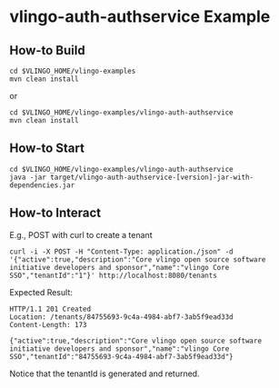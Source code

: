 # vlingo-auth-authservice Example
## How-to Build
```
cd $VLINGO_HOME/vlingo-examples
mvn clean install
```

or

```
cd $VLINGO_HOME/vlingo-examples/vlingo-auth-authservice
mvn clean install
```

## How-to Start 
```
cd $VLINGO_HOME/vlingo-examples/vlingo-auth-authservice
java -jar target/vlingo-auth-authservice-[version]-jar-with-dependencies.jar
```

## How-to Interact

E.g., POST with curl to create a tenant

```
curl -i -X POST -H "Content-Type: application./json" -d '{"active":true,"description":"Core vlingo open source software initiative developers and sponsor","name":"vlingo Core SSO","tenantId":"1"}' http://localhost:8080/tenants
```

Expected Result:

```
HTTP/1.1 201 Created
Location: /tenants/84755693-9c4a-4984-abf7-3ab5f9ead33d
Content-Length: 173

{"active":true,"description":"Core vlingo open source software initiative developers and sponsor","name":"vlingo Core SSO","tenantId":"84755693-9c4a-4984-abf7-3ab5f9ead33d"}
```

Notice that the tenantId is generated and returned.